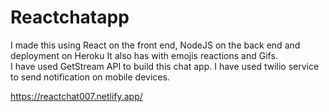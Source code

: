 # Reactchatapp

 I made this using React on the front end, NodeJS on the back end and deployment on Heroku It also has with emojis reactions and Gifs.                    
 I have used GetStream API to build this chat app. I have used twilio service to send notification on mobile devices.              

https://reactchat007.netlify.app/ 
